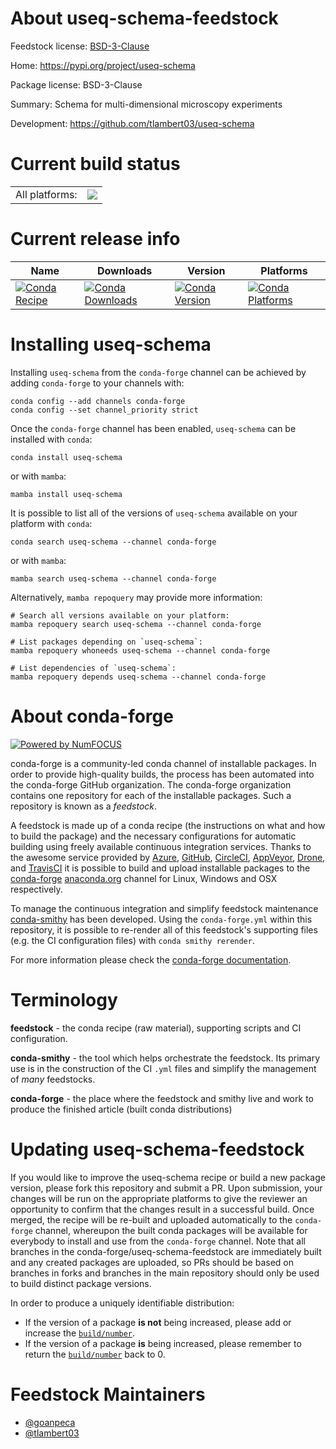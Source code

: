 About useq-schema-feedstock
===========================

Feedstock license: [BSD-3-Clause](https://github.com/conda-forge/useq-schema-feedstock/blob/main/LICENSE.txt)

Home: https://pypi.org/project/useq-schema

Package license: BSD-3-Clause

Summary: Schema for multi-dimensional microscopy experiments

Development: https://github.com/tlambert03/useq-schema

Current build status
====================


<table><tr><td>All platforms:</td>
    <td>
      <a href="https://dev.azure.com/conda-forge/feedstock-builds/_build/latest?definitionId=15155&branchName=main">
        <img src="https://dev.azure.com/conda-forge/feedstock-builds/_apis/build/status/useq-schema-feedstock?branchName=main">
      </a>
    </td>
  </tr>
</table>

Current release info
====================

| Name | Downloads | Version | Platforms |
| --- | --- | --- | --- |
| [![Conda Recipe](https://img.shields.io/badge/recipe-useq--schema-green.svg)](https://anaconda.org/conda-forge/useq-schema) | [![Conda Downloads](https://img.shields.io/conda/dn/conda-forge/useq-schema.svg)](https://anaconda.org/conda-forge/useq-schema) | [![Conda Version](https://img.shields.io/conda/vn/conda-forge/useq-schema.svg)](https://anaconda.org/conda-forge/useq-schema) | [![Conda Platforms](https://img.shields.io/conda/pn/conda-forge/useq-schema.svg)](https://anaconda.org/conda-forge/useq-schema) |

Installing useq-schema
======================

Installing `useq-schema` from the `conda-forge` channel can be achieved by adding `conda-forge` to your channels with:

```
conda config --add channels conda-forge
conda config --set channel_priority strict
```

Once the `conda-forge` channel has been enabled, `useq-schema` can be installed with `conda`:

```
conda install useq-schema
```

or with `mamba`:

```
mamba install useq-schema
```

It is possible to list all of the versions of `useq-schema` available on your platform with `conda`:

```
conda search useq-schema --channel conda-forge
```

or with `mamba`:

```
mamba search useq-schema --channel conda-forge
```

Alternatively, `mamba repoquery` may provide more information:

```
# Search all versions available on your platform:
mamba repoquery search useq-schema --channel conda-forge

# List packages depending on `useq-schema`:
mamba repoquery whoneeds useq-schema --channel conda-forge

# List dependencies of `useq-schema`:
mamba repoquery depends useq-schema --channel conda-forge
```


About conda-forge
=================

[![Powered by
NumFOCUS](https://img.shields.io/badge/powered%20by-NumFOCUS-orange.svg?style=flat&colorA=E1523D&colorB=007D8A)](https://numfocus.org)

conda-forge is a community-led conda channel of installable packages.
In order to provide high-quality builds, the process has been automated into the
conda-forge GitHub organization. The conda-forge organization contains one repository
for each of the installable packages. Such a repository is known as a *feedstock*.

A feedstock is made up of a conda recipe (the instructions on what and how to build
the package) and the necessary configurations for automatic building using freely
available continuous integration services. Thanks to the awesome service provided by
[Azure](https://azure.microsoft.com/en-us/services/devops/), [GitHub](https://github.com/),
[CircleCI](https://circleci.com/), [AppVeyor](https://www.appveyor.com/),
[Drone](https://cloud.drone.io/welcome), and [TravisCI](https://travis-ci.com/)
it is possible to build and upload installable packages to the
[conda-forge](https://anaconda.org/conda-forge) [anaconda.org](https://anaconda.org/)
channel for Linux, Windows and OSX respectively.

To manage the continuous integration and simplify feedstock maintenance
[conda-smithy](https://github.com/conda-forge/conda-smithy) has been developed.
Using the ``conda-forge.yml`` within this repository, it is possible to re-render all of
this feedstock's supporting files (e.g. the CI configuration files) with ``conda smithy rerender``.

For more information please check the [conda-forge documentation](https://conda-forge.org/docs/).

Terminology
===========

**feedstock** - the conda recipe (raw material), supporting scripts and CI configuration.

**conda-smithy** - the tool which helps orchestrate the feedstock.
                   Its primary use is in the construction of the CI ``.yml`` files
                   and simplify the management of *many* feedstocks.

**conda-forge** - the place where the feedstock and smithy live and work to
                  produce the finished article (built conda distributions)


Updating useq-schema-feedstock
==============================

If you would like to improve the useq-schema recipe or build a new
package version, please fork this repository and submit a PR. Upon submission,
your changes will be run on the appropriate platforms to give the reviewer an
opportunity to confirm that the changes result in a successful build. Once
merged, the recipe will be re-built and uploaded automatically to the
`conda-forge` channel, whereupon the built conda packages will be available for
everybody to install and use from the `conda-forge` channel.
Note that all branches in the conda-forge/useq-schema-feedstock are
immediately built and any created packages are uploaded, so PRs should be based
on branches in forks and branches in the main repository should only be used to
build distinct package versions.

In order to produce a uniquely identifiable distribution:
 * If the version of a package **is not** being increased, please add or increase
   the [``build/number``](https://docs.conda.io/projects/conda-build/en/latest/resources/define-metadata.html#build-number-and-string).
 * If the version of a package **is** being increased, please remember to return
   the [``build/number``](https://docs.conda.io/projects/conda-build/en/latest/resources/define-metadata.html#build-number-and-string)
   back to 0.

Feedstock Maintainers
=====================

* [@goanpeca](https://github.com/goanpeca/)
* [@tlambert03](https://github.com/tlambert03/)

